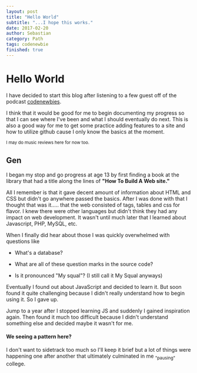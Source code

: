 ```yaml
---
layout: post
title: "Hello World"
subtitle: "...I hope this works."
date: 2017-02-20
author: Sebastian
category: Path
tags: codenewbie
finished: true
---
```



# Hello World

I have decided to start this blog after listening to a few guest off of the podcast [codenewbies](http://www.codenewbie.org/).

I think that it would be good for me to begin documenting my progress so that I can see where I've been and what I should eventually do next. This is also a good way for me to get some practice adding features to a site and how to utilize github cause I only know the basics at the moment. 


<sub>I may do music reviews here for now too.</sub>


## Gen 


I began my stop and go progress at age 13 by first finding a book at the library that had a title along the lines of **"How To Build A Web site."**

All I remember is that it gave decent amount of information about HTML and CSS but didn't go anywhere passed the basics.
After I was done with that I thought that was it..... that the web consisted of tags, tables and css for flavor. I knew there were other languages but didn't think they had any impact on web development. It wasn't until much later that I learned about Javascript, PHP, MySQL, etc. 

When I finally did hear about those I was quickly overwhelmed with questions like 

- What's a database?

- What are all of these question marks in the source code?

- Is it pronounced "My squal"?
(I still call it My Squal anyways)

Eventually I found out about JavaScript and decided to learn it. But soon found it quite challenging because I didn't really understand how to begin using it. So I gave up.

Jump to a year after I stopped learning JS and suddenly I gained inspiration again. Then found it much too difficult because I didn't understand something else and decided maybe it wasn't for me.

#### We seeing a pattern here?

I don't want to sidetrack too much so I'll keep it brief but a lot of things were happening one after another that ultimately culminated in me <sub>"pausing"</sub> college.